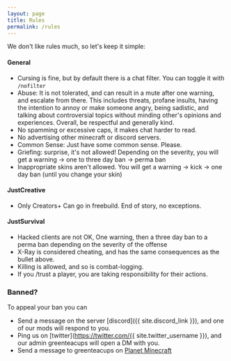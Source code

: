 ```yaml
---
layout: page
title: Rules
permalink: /rules
---
```


We don't like rules much, so let's keep it simple:

#### General
- Cursing is fine, but by default there is a chat filter. You can toggle it with `/nofilter`
- Abuse: It is not tolerated, and can result in a mute after one warning, and escalate from there. This includes threats, profane insults, having the intention to annoy or make someone angry, being sadistic, and talking about controversial topics without minding other's opinions and experiences. Overall, be respectful and generally kind.
- No spamming or excessive caps, it makes chat harder to read.
- No advertising other minecraft or discord servers.
- Common Sense: Just have some common sense. Please.
- Griefing: surprise, it's not allowed! Depending on the severity, you will get a warning → one to three day ban → perma ban
- Inappropriate skins aren't allowed. You will get a warning → kick → one day ban (until you change your skin)


#### JustCreative
- Only Creators+ Can go in freebuild. End of story, no exceptions.


#### JustSurvival
- Hacked clients are not OK, One warning, then a three day ban to a perma ban depending on the severity of the offense
- X-Ray is considered cheating, and has the same consequences as the bullet above.
- Killing is allowed, and so is combat-logging.
- If you /trust a player, you are taking responsibility for their actions.


### Banned?

To appeal your ban you can

- Send a message on the server [discord]({{ site.discord_link }}), and one of our mods will respond to you.
- Ping us on [twitter](https://twitter.com/{{ site.twitter_username }}), and our admin greenteacups will open a DM with you.
- Send a message to greenteacups on [Planet Minecraft](https://www.planetminecraft.com/server/just-creative/)